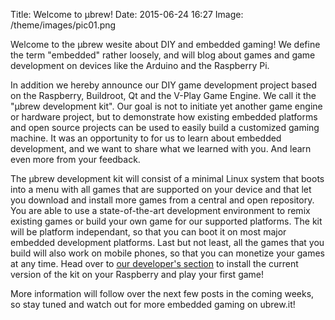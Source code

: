 Title: Welcome to μbrew!
Date: 2015-06-24 16:27
Image: /theme/images/pic01.png

Welcome to the μbrew wesite about DIY and embedded gaming! We define the term
"embedded" rather loosely, and will blog about games and game development on
devices like the Arduino and the Raspberry Pi.

In addition we hereby announce our DIY game development project based
on the Raspberry, Buildroot, Qt and the V-Play Game Engine. We call it the
"μbrew development kit". Our goal is not to initiate yet another game engine or
hardware project, but to demonstrate how existing embedded platforms and open
source projects can be used to easily build a customized gaming machine. It was
an opportunity to for us to learn about embedded development, and we want to
share what we learned with you. And learn even more from your feedback.

The μbrew development kit will consist of a minimal Linux system that boots
into a menu with all games that are supported on your device and that let you
download and install more games from a central and open repository. You are able
to use a state-of-the-art development environment to remix existing games or
build your own game for our supported platforms. The kit will be platform
independant, so that you can boot it on most major embedded development
platforms. Last but not least, all the games that you build will also work on
mobile phones, so that you can monetize your games at any time. Head over to
[our developer's section]({filename}/pages/developers.md) to install the
current version of the kit on your Raspberry and play your first game!

More information will follow over the next few posts in the coming weeks, so
stay tuned and watch out for more embedded gaming on ubrew.it!
